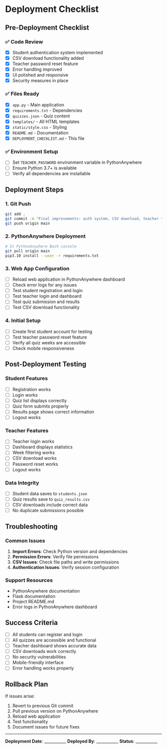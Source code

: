 # Deployment Checklist

## Pre-Deployment Checklist

### ✅ Code Review
- [x] Student authentication system implemented
- [x] CSV download functionality added
- [x] Teacher password reset feature
- [x] Error handling improved
- [x] UI polished and responsive
- [x] Security measures in place

### ✅ Files Ready
- [x] `app.py` - Main application
- [x] `requirements.txt` - Dependencies
- [x] `quizzes.json` - Quiz content
- [x] `templates/` - All HTML templates
- [x] `static/style.css` - Styling
- [x] `README.md` - Documentation
- [x] `DEPLOYMENT_CHECKLIST.md` - This file

### ✅ Environment Setup
- [ ] Set `TEACHER_PASSWORD` environment variable in PythonAnywhere
- [ ] Ensure Python 3.7+ is available
- [ ] Verify all dependencies are installable

## Deployment Steps

### 1. Git Push
```bash
git add .
git commit -m "Final improvements: auth system, CSV download, teacher tools"
git push origin main
```

### 2. PythonAnywhere Deployment
```bash
# In PythonAnywhere Bash console
git pull origin main
pip3.10 install --user -r requirements.txt
```

### 3. Web App Configuration
- [ ] Reload web application in PythonAnywhere dashboard
- [ ] Check error logs for any issues
- [ ] Test student registration and login
- [ ] Test teacher login and dashboard
- [ ] Test quiz submission and results
- [ ] Test CSV download functionality

### 4. Initial Setup
- [ ] Create first student account for testing
- [ ] Test teacher password reset feature
- [ ] Verify all quiz weeks are accessible
- [ ] Check mobile responsiveness

## Post-Deployment Testing

### Student Features
- [ ] Registration works
- [ ] Login works
- [ ] Quiz list displays correctly
- [ ] Quiz form submits properly
- [ ] Results page shows correct information
- [ ] Logout works

### Teacher Features
- [ ] Teacher login works
- [ ] Dashboard displays statistics
- [ ] Week filtering works
- [ ] CSV download works
- [ ] Password reset works
- [ ] Logout works

### Data Integrity
- [ ] Student data saves to `students.json`
- [ ] Quiz results save to `quiz_results.csv`
- [ ] CSV downloads include correct data
- [ ] No duplicate submissions possible

## Troubleshooting

### Common Issues
1. **Import Errors**: Check Python version and dependencies
2. **Permission Errors**: Verify file permissions
3. **CSV Issues**: Check file paths and write permissions
4. **Authentication Issues**: Verify session configuration

### Support Resources
- PythonAnywhere documentation
- Flask documentation
- Project README.md
- Error logs in PythonAnywhere dashboard

## Success Criteria
- [ ] All students can register and login
- [ ] All quizzes are accessible and functional
- [ ] Teacher dashboard shows accurate data
- [ ] CSV downloads work correctly
- [ ] No security vulnerabilities
- [ ] Mobile-friendly interface
- [ ] Error handling works properly

## Rollback Plan
If issues arise:
1. Revert to previous Git commit
2. Pull previous version on PythonAnywhere
3. Reload web application
4. Test functionality
5. Document issues for future fixes

---
**Deployment Date**: ___________
**Deployed By**: ___________
**Status**: ___________
